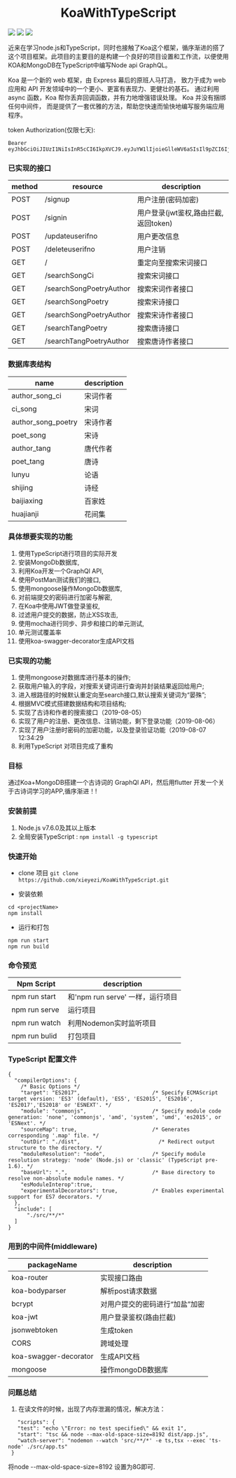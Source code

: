 <h1 align="center">KoaWithTypeScript</h1>

 ![](https://img.shields.io/badge/koa-v2.7.0-brightgreen?center) ![](https://img.shields.io/badge/TypeScript-v3.5.2-orange?center) ![](https://img.shields.io/badge/build-passing-brightgreen?center)

  近来在学习node.js和TypeScript，同时也接触了Koa这个框架，循序渐进的搭了这个项目框架。此项目的主要目的是构建一个良好的项目设置和工作流，以便使用KOA和MongoDB在TypeScript中编写Node api GraphQL。


  Koa 是一个新的 web 框架，由 Express 幕后的原班人马打造， 致力于成为 web 应用和 API 开发领域中的一个更小、更富有表现力、更健壮的基石。 通过利用 async 函数，Koa 帮你丢弃回调函数，并有力地增强错误处理。 Koa 并没有捆绑任何中间件， 而是提供了一套优雅的方法，帮助您快速而愉快地编写服务端应用程序。

token Authorization(仅限七天):
```
Bearer eyJhbGciOiJIUzI1NiIsInR5cCI6IkpXVCJ9.eyJuYW1lIjoieGlleWV6aSIsIl9pZCI6IjVkNTQxYjBhNjRlYjhlYjE3MDdiNjU1NiIsImlhdCI6MTU2NTg3NzE5NiwiZXhwIjoxNTY2NDgxOTk2fQ.CCkvk0tv_XhJN3_mPWZlKfIcsu4EtB_yh4dR7k4Nfhk
```

### 已实现的接口
 method | resource | description
 ---- | --- | ----
 POST |	/signup	          |   用户注册(密码加密)
 POST |	/signin	          |      用户登录(jwt鉴权,路由拦截,返回token) 
 POST |	/updateuserifno	  |       用户更改信息
 POST |	/deleteuserifno	  |       用户注销
 GET  |	/   |  重定向至搜索宋词接口
 GET  |	/searchSongCi | 搜索宋词接口
 GET  |	/searchSongPoetryAuthor  |	 搜索宋词作者接口
 GET  |	/searchSongPoetry | 搜索宋诗接口
 GET  |	/searchSongPoetryAuthor  |	 搜索宋诗作者接口
 GET  |	/searchTangPoetry | 搜索唐诗接口
 GET  |	/searchTangPoetryAuthor  |	 搜索唐诗作者接口


### 数据库表结构

 name | description
 ---- | ---
 author_song_ci | 宋词作者
 ci_song     | 宋词
 author_song_poetry | 宋诗作者
 poet_song   | 宋诗
 author_tang | 唐代作者
 poet_tang   | 唐诗
 lunyu       | 论语
 shijing | 诗经
 baijiaxing  | 百家姓
 huajianji   | 花间集
 

### 具体想要实现的功能
  1. 使用TypeScript进行项目的实际开发
  2. 安装MongoDb数据库,
  3. 利用Koa开发一个GraphQl API,
  4. 使用PostMan测试我们的接口,
  5. 使用mongoose操作MongoDb数据库,
  6. 对前端提交的密码进行加密与解密,
  7. 在Koa中使用JWT做登录鉴权,
  8. 过滤用户提交的数据，防止XSS攻击,
  9. 使用mocha进行同步、异步和接口的单元测试,
  10. 单元测试覆盖率
  11. 使用koa-swagger-decorator生成API文档



### 已实现的功能
  1. 使用mongoose对数据库进行基本的操作;
  2. 获取用户输入的字段，对搜索关键词进行查询并封装结果返回给用户;
  3. 进入根路径的时候默认重定向至search接口,默认搜索关键词为“晏殊”;
  4. 根据MVC模式搭建数据结构和项目结构;
  5. 实现了古诗和作者的搜索接口（2019-08-05）
  6. 实现了用户的注册、更改信息、注销功能，剩下登录功能（2019-08-06）
  7. 实现了用户注册时密码的加密功能，以及登录验证功能（2019-08-07 12:34:29
  8. 利用TypeScript 对项目完成了重构


###  目标
  通过Koa+MongoDB搭建一个古诗词的 GraphQl API，然后用flutter 开发一个关于古诗词学习的APP,循序渐进！!


### 安装前提
1. Node.js v7.6.0及其以上版本
2. 全局安装TypeScript : `npm install -g typescript`

### 快速开始

* clone 项目
`git clone https://github.com/xieyezi/KoaWithTypeScript.git `

* 安装依赖
```
cd <projectName>
npm install
```
* 运行和打包
```
npm run start
npm run build
```
### 命令预览

 Npm Script | description
 ---- | ---
 npm run start | 和'npm run serve' 一样，运行项目
 npm run serve | 运行项目
 npm run watch | 利用Nodemon实时监听项目
 npm run bulid | 打包项目

###  TypeScript 配置文件

```
{
  "compilerOptions": {
    /* Basic Options */
    "target": "ES2017",                       /* Specify ECMAScript target version: 'ES3' (default), 'ES5', 'ES2015', 'ES2016', 'ES2017','ES2018' or 'ESNEXT'. */
    "module": "commonjs",                     /* Specify module code generation: 'none', 'commonjs', 'amd', 'system', 'umd', 'es2015', or 'ESNext'. */
    "sourceMap": true,                        /* Generates corresponding '.map' file. */
    "outDir": "./dist",                         /* Redirect output structure to the directory. */
    "moduleResolution": "node",               /* Specify module resolution strategy: 'node' (Node.js) or 'classic' (TypeScript pre-1.6). */
    "baseUrl": ".",                           /* Base directory to resolve non-absolute module names. */
    "esModuleInterop":true,
    "experimentalDecorators": true,           /* Enables experimental support for ES7 decorators. */
  },
  "include": [
      "./src/**/*"
  ]
}
```
### 用到的中间件(middleware)

packageName | description
 ---- | ---
 koa-router | 实现接口路由
 koa-bodyparser | 解析post请求数据
 bcrypt | 对用户提交的密码进行“加盐”加密
 koa-jwt | 用户登录鉴权(路由拦截)
 jsonwebtoken | 生成token
 CORS | 跨域处理
 koa-swagger-decorator | 生成API文档
 mongoose | 操作mongoDB数据库


### 问题总结
  1. 在读文件的时候，出现了内存泄漏的情况，解决方法：
 ```
    "scripts": {
    "test": "echo \"Error: no test specified\" && exit 1",
    "start": "tsc && node --max-old-space-size=8192 dist/app.js",
    "watch-server": "nodemon --watch 'src/**/*' -e ts,tsx --exec 'ts-node' ./src/app.ts"
  }
 ```
 将node --max-old-space-size=8192 设置为8G即可.